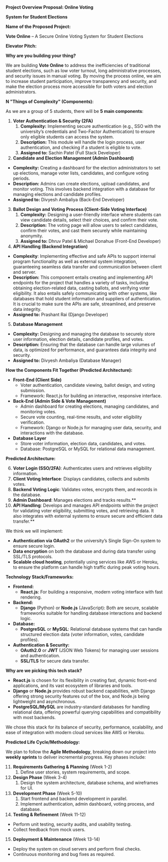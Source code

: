 ﻿**Project Overview Proposal: Online Voting** 

**System for Student Elections**

**Name of the Proposed Project:**

**Vote Online** – A Secure Online Voting System for Student Elections 

**Elevator Pitch:**

**Why are you building your thing?**

We are building **Vote Online** to address the inefficiencies of traditional student elections, such as low voter turnout, long administrative processes, and security issues in manual voting. By moving the process online, we aim to increase student participation, improve transparency and security, and make the election process more accessible for both voters and election administrators. 

**N "Things of Complexity" (Components):**

As we are a group of 5 students, there will be **5 main components**: 

1. **Voter Authentication & Security (2FA)** 
   1. **Complexity:** Implementing secure authentication (e.g., SSO with the university’s credentials and Two-Factor Authentication) to ensure only eligible students can access the system. 
   1. **Description:** This module will handle the login process, user authentication, and checking if a student is eligible to vote. 
   1. **Assigned to:** Sachin Patel (Full Stack Developer) 
1. **Candidate and Election Management (Admin Dashboard)** 
- **Complexity:**  Creating  a  dashboard  for  the  election  administrators  to  set  up elections, manage voter lists, candidates, and configure voting periods. 
- **Description:** Admins can create elections, upload candidates, and monitor voting. This involves backend integration with a database for managing elections and candidate profiles. 
- **Assigned to:** Divyesh Ambaliya (Back-End Developer) 
3. **Ballot Design and Voting Process (Client-Side Voting Interface)** 
   1. **Complexity:**  Designing  a  user-friendly  interface  where  students  can  view candidate details, select their choices, and confirm their vote. 
   1. **Description:** The voting page will allow users to select candidates, confirm their votes, and cast them securely while maintaining anonymity. 
   1. **Assigned to:** Dhruv Patel & Michael Donahue (Front-End Developer) 
3. **API Handling (Backend Integration)** 
- **Complexity**: Implementing effective and safe APIs to support internal program functionality as well as external system integration, guaranteeing seamless data transfer and communication between client and server. 
- **Description:** This component entails creating and implementing API endpoints for the project that handles a variety of tasks, including obtaining election-related data, casting ballots, and verifying voter eligibility. It also entails safely communicating with other systems, like databases that hold student information and suppliers of authentication.  It  is  crucial  to  make  sure  the  APIs  are  safe,  streamlined,  and preserve data integrity. 
- **Assigned to:** Prashant Rai (Django Developer) 
5. **Database Management** 
- **Complexity:**  Designing  and  managing  the  database  to  securely  store  user information, election details, candidate profiles, and votes. 
- **Description:**  Ensuring that  the database can handle large volumes of data,  is optimized for performance, and guarantees data integrity and security. 
- **Assigned to:** Divyesh Ambaliya (Database Manager) 

**How the Components Fit Together (Predicted Architecture):**

- **Front-End (Client Side)** 
  - Voter authentication, candidate viewing, ballot design, and voting submission. 
  - Framework: React.js for building an interactive, responsive interface. 
- **Back-End (Admin Side & Vote Management)** 
  - Admin dashboard for creating elections, managing candidates, and monitoring votes. 
  - Secure vote counting, real-time results, and voter eligibility verification. 
  - Framework: Django or Node.js for managing user data, security, and interactions with the database. 
- **Database Layer** 
  - Store voter information, election data, candidates, and votes. 
  - Database: PostgreSQL or MySQL for relational data management. 

**Predicted Architecture:** 

6. **Voter Login (SSO/2FA)**: Authenticates users and retrieves eligibility information. 
6. **Client Voting Interface**: Displays candidates, collects and submits votes. 
6. **Backend Voting Logic**: Validates votes, encrypts them, and records in the database. 
6. **Admin Dashboard**: Manages elections and tracks results.** 
6. **API Handling**: Develops and manages API endpoints within the project for validating voter eligibility, submitting votes, and retrieving data. It also integrates with external systems to ensure secure and efficient data transfer.** 

We think we will implement: 

- **Authentication via OAuth2** or the university’s Single Sign-On system to ensure secure login. 
- **Data encryption** on both the database and during data transfer using SSL/TLS protocols. 
- **Scalable cloud hosting**, potentially using services like AWS or Heroku, to ensure the platform can handle high traffic during peak voting hours. 

**Technology Stack/Frameworks:**

- **Frontend:** 
  - **React.js**: For building a responsive, modern voting interface with fast rendering. 
- **Backend:** 
  - **Django** (Python) or **Node.js** (JavaScript): Both are secure, scalable frameworks suitable for handling database interactions and backend logic. 
- **Database:** 
  - **PostgreSQL** or **MySQL**: Relational database systems that can handle structured election data (voter information, votes, candidate profiles). 
- **Authentication & Security:** 
  - **OAuth2.0**  or  **JWT**  (JSON  Web  Tokens)  for  managing  user  sessions  and authentication. 
  - **SSL/TLS** for secure data transfer. 

**Why are we picking this tech stack?**

- **React.js** is chosen for its flexibility in creating fast, dynamic front-end applications, and its vast ecosystem of libraries and tools. 
- **Django** or **Node.js** provides robust backend capabilities, with Django offering strong security features out of the box, and Node.js being lightweight and asynchronous. 
- **PostgreSQL/MySQL**  are  industry-standard  databases  for  handling  relational  data, offering powerful querying capabilities and compatibility with most backends. 

We chose this stack for its balance of security, performance, scalability, and ease of integration with modern cloud services like AWS or Heroku. 

**Predicted Life Cycle/Methodology:**

We plan to follow the **Agile Methodology**, breaking down our project into **weekly sprints** to deliver incremental progress. Key phases include: 

11. **Requirements Gathering & Planning** (Week 1-2) 
    1. Define user stories, system requirements, and scope. 
11. **Design Phase** (Week 3-4) 
    1. Design the system architecture, database schema, and wireframes for UI. 
11. **Development Phase** (Week 5-10) 
    1. Start frontend and backend development in parallel. 
    1. Implement authentication, admin dashboard, voting process, and database. 
11. **Testing & Refinement** (Week 11-12) 
- Perform unit testing, security audits, and usability testing. 
- Collect feedback from mock users. 
15. **Deployment & Maintenance** (Week 13-14) 
- Deploy the system on cloud servers and perform final checks. 
- Continuous monitoring and bug fixes as required. 
